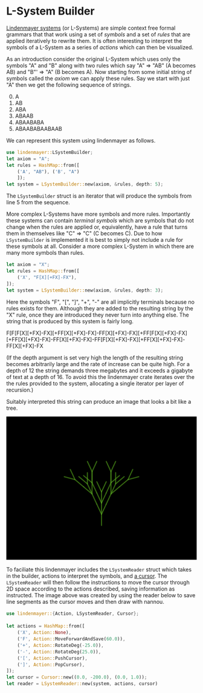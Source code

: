 L-System Builder
================

[Lindenmayer systems](https://en.wikipedia.org/wiki/L-system) (or L-Systems) are simple context free formal grammars that that work using a set of *symbols* and a set of *rules* that are applied iteratively to rewrite them. It is often interesting to interpret the symbols of a L-System as a series of *actions* which can then be visualized.

As an introduction consider the original L-System which uses only the symbols "A" and "B" along with two rules which say "A" ⇒ "AB" (A becomes AB) and "B"' ⇒ "A" (B becomes A). Now starting from some initial string of symbols called the *axiom* we can apply these rules. Say we start with just "A" then we get the following sequence of strings.

0. A
1. AB
2. ABA
3. ABAAB
4. ABAABABA
5. ABAABABAABAAB

We can represent this system using lindenmayer as follows.

```rust
use lindenmayer::LSystemBuilder;
let axiom = "A";
let rules = HashMap::from([
    ('A', "AB"), ('B', "A")
    ]);
let system = LSystemBuilder::new(axiom, &rules, depth: 5);
```

The `LSystemBuilder` struct is an iterator that will produce the symbols from line 5 from the sequence.

More complex L-Systems have more symbols and more rules. Importantly these systems can contain *terminal symbols* which are symbols that do not change when the rules are applied or, equivalently, have a rule that turns them in themselves like "C" ⇒ "C" (C becomes C). Due to how `LSystemBuilder` is implemented it is best to simply not include a rule for these symbols at all. Consider a more complex L-System in which there are many more symbols than rules.

```rust
let axiom = "X";
let rules = HashMap::from([
    ('X', "F[X][+FX]-FX"), 
]);
let system = LSystemBuilder::new(axiom, &rules, depth: 3);
```

Here the symbols "F", "[", "]", "+", "-" are all implicitly terminals because no rules exists for them. Although they are added to the resulting string by the "X" rule, once they are introduced they never turn into anything else. The string that is produced by this system is fairly long.

F[F[F[X][+FX]-FX][+FF[X][+FX]-FX]-FF[X][+FX]-FX][+FF[F[X][+FX]-FX][+FF[X][+FX]-FX]-FF[X][+FX]-FX]-FF[F[X][+FX]-FX][+FF[X][+FX]-FX]-FF[X][+FX]-FX

(If the depth argument is set very high the length of the resulting string becomes arbitrarily large and the rate of increase can be quite high. For a depth of 12 the string demands three megabytes and it exceeds a gigabyte of text at a depth of 16. To avoid this the lindenmayer crate iterates over the the rules provided to the system, allocating a single iterator per layer of recursion.)

Suitably interpreted this string can produce an image that looks a bit like a tree.

![created with lindenmayer and nannou](https://github.com/SymmetricChaos/lindenmayer/blob/master/tree.png)

To faciliate this lindenmayer includes the `LSystemReader` struct which takes in the builder, actions to interpret the symbols, and [a cursor](https://en.wikipedia.org/wiki/Turtle_graphics). The `LSystemReader` will then follow the instructions to move the cursor through 2D space according to the actions described, saving information as instructed. The image above was created by using the reader below to save line segments as the cursor moves and then draw with nannou.

```rust
use lindenmayer::{Action, LSystemReader, Cursor};

let actions = HashMap::from([
    ('X', Action::None),
    ('F', Action::MoveForwardAndSave(60.0)),
    ('+', Action::RotateDeg(-25.0)),
    ('-', Action::RotateDeg(25.0)),
    ('[', Action::PushCursor),
    (']', Action::PopCursor),
]);
let cursor = Cursor::new((0.0, -200.0), (0.0, 1.0));
let reader = LSystemReader::new(system, actions, cursor)
```